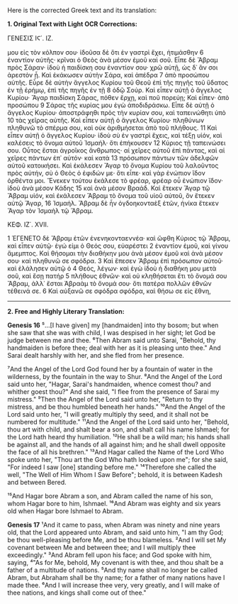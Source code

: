 Here is the corrected Greek text and its translation:

**1. Original Text with Light OCR Corrections:**

ΓΕΝΕΣΙΣ ΙϚ΄. ΙΖ.

μου εἰς τὸν κόλπον σου· ἰδοῦσα δὲ ὅτι ἐν γαστρὶ ἔχει, ἠτιμάσθην
6 ἐναντίον αὐτῆς· κρῖναι ὁ Θεὸς ἀνὰ μέσον ἐμοῦ καὶ σοῦ. Εἶπε δὲ
Ἄβραμ πρὸς Σάραν· ἰδοὺ ἡ παιδίσκη σου ἐναντίον σου· χρῶ αὐτῇ,
ὡς δ᾽ ἂν σοι ἀρεστὸν ᾖ. Καὶ ἐκάκωσεν αὐτὴν Σάρα, καὶ ἀπέδρα
7 ἀπὸ προσώπου αὐτῆς. Εὗρε δὲ αὐτὴν ἄγγελος Κυρίου τοῦ Θεοῦ
ἐπὶ τῆς πηγῆς τοῦ ὕδατος ἐν τῇ ἐρήμῳ, ἐπὶ τῆς πηγῆς ἐν τῇ
8 ὁδῷ Σούρ. Καὶ εἶπεν αὐτῇ ὁ ἄγγελος Κυρίου· Ἄγαρ παιδίσκη Σάρας,
πόθεν ἔρχῃ, καὶ ποῦ πορεύῃ; Καὶ εἶπεν· ἀπὸ προσώπου
9 Σάρας τῆς κυρίας μου ἐγὼ ἀποδιδράσκω. Εἶπε δὲ αὐτῇ ὁ ἄγγελος
Κυρίου· ἀποστράφηθι πρὸς τὴν κυρίαν σου, καὶ ταπεινώθητι ὑπὸ
10 τὰς χεῖρας αὐτῆς. Καὶ εἶπεν αὐτῇ ὁ ἄγγελος Κυρίου· πληθύνων
πληθυνῶ τὸ σπέρμα σου, καὶ οὐκ ἀριθμήσεται ἀπὸ τοῦ πλήθους.
11 Καὶ εἶπεν αὐτῇ ὁ ἄγγελος Κυρίου· ἰδοὺ σὺ ἐν γαστρὶ ἔχεις, καὶ
τέξῃ υἱόν, καὶ καλέσεις τὸ ὄνομα αὐτοῦ Ἰσμαήλ· ὅτι ἐπήκουσεν
12 Κύριος τῇ ταπεινώσει σου. Οὗτος ἔσται ἀγροῖκος ἄνθρωπος· αἱ χεῖρες
αὐτοῦ ἐπὶ πάντας, καὶ αἱ χεῖρες πάντων ἐπ᾽ αὐτόν· καὶ κατὰ
13 πρόσωπον πάντων τῶν ἀδελφῶν αὐτοῦ κατοικήσει. Καὶ ἐκάλεσεν Ἄγαρ
τὸ ὄνομα Κυρίου τοῦ λαλοῦντος πρὸς αὐτήν, σὺ ὁ Θεὸς ὁ ἐφιδών
με· ὅτι εἶπε· καὶ γὰρ ἐνώπιον ἴδον ὀρθέντα μοι. Ἕνεκεν τούτου
ἐκάλεσε τὸ φρέαρ, φρέαρ οὗ ἐνώπιον ἴδον· ἰδοὺ ἀνὰ μέσον Κάδης
15 καὶ ἀνὰ μέσον Βραάδ. Καὶ ἔτεκεν Ἄγαρ τῷ Ἄβραμ υἱόν, καὶ
ἐκάλεσεν Ἄβραμ τὸ ὄνομα τοῦ υἱοῦ αὐτοῦ, ὃν ἔτεκεν αὐτῷ Ἄγαρ,
16 Ἰσμαήλ. Ἄβραμ δὲ ἦν ὀγδοηκονταὲξ ἐτῶν, ἡνίκα ἔτεκεν Ἄγαρ
τὸν Ἰσμαὴλ τῷ Ἄβραμ.

ΚΕΦ. ΙΖ΄. XVII.

1 ἘΓΕΝΕΤΟ δὲ Ἄβραμ ἐτῶν ἐνενηκονταεννέα· καὶ ὤφθη Κύριος
τῷ Ἄβραμ, καὶ εἶπεν αὐτῷ· ἐγώ εἰμι ὁ Θεός σου, εὐαρέστει
2 ἐναντίον ἐμοῦ, καὶ γίνου ἄμεμπτος. Καὶ θήσομαι τὴν διαθήκην μου
ἀνὰ μέσον ἐμοῦ καὶ ἀνὰ μέσον σου· καὶ πληθυνῶ σε σφόδρα.
3 Καὶ ἔπεσεν Ἄβραμ ἐπὶ πρόσωπον αὐτοῦ· καὶ ἐλάλησεν αὐτῷ ὁ
4 Θεός, λέγων· καὶ ἐγὼ ἰδοὺ ἡ διαθήκη μου μετὰ σοῦ, καὶ ἔσῃ πατήρ
5 πλήθους ἐθνῶν· καὶ οὐ κληθήσεται ἔτι τὸ ὄνομά σου Ἄβραμ,
ἀλλ᾽ ἔσται Ἀβραὰμ τὸ ὄνομά σου· ὅτι πατέρα πολλῶν ἐθνῶν τέθεινά σε.
6 Καὶ αὐξανῶ σε σφόδρα σφόδρα, καὶ θήσω σε εἰς ἔθνη,

---

**2. Free and Highly Literary Translation:**

**Genesis 16**
⁵...[I have given] my [handmaiden] into thy bosom; but when she saw that she was with child, I was despised in her sight; let God be judge between me and thee.
⁶Then Abram said unto Sarai, "Behold, thy handmaiden is before thee; deal with her as it is pleasing unto thee." And Sarai dealt harshly with her, and she fled from her presence.

⁷And the Angel of the Lord God found her by a fountain of water in the wilderness, by the fountain in the way to Shur. ⁸And the Angel of the Lord said unto her, "Hagar, Sarai's handmaiden, whence comest thou? and whither goest thou?" And she said, "I flee from the presence of Sarai my mistress."
⁹Then the Angel of the Lord said unto her, "Return to thy mistress, and be thou humbled beneath her hands."
¹⁰And the Angel of the Lord said unto her, "I will greatly multiply thy seed, and it shall not be numbered for multitude."
¹¹And the Angel of the Lord said unto her, "Behold, thou art with child, and shalt bear a son, and shalt call his name Ishmael; for the Lord hath heard thy humiliation.
¹²He shall be a wild man; his hands shall be against all, and the hands of all against him; and he shall dwell opposite the face of all his brethren."
¹³And Hagar called the Name of the Lord Who spoke unto her, "Thou art the God Who hath looked upon me"; for she said, "For indeed I saw [one] standing before me." ¹⁴Therefore she called the well, "The Well of Him Whom I Saw Before"; behold, it is between Kadesh and between Bered.

¹⁵And Hagar bore Abram a son, and Abram called the name of his son, whom Hagar bore to him, Ishmael. ¹⁶And Abram was eighty and six years old when Hagar bore Ishmael to Abram.

**Genesis 17**
¹And it came to pass, when Abram was ninety and nine years old, that the Lord appeared unto Abram, and said unto him, "I am thy God; be thou well-pleasing before Me, and be thou blameless.
²And I will set My covenant between Me and between thee; and I will multiply thee exceedingly."
³And Abram fell upon his face; and God spoke with him, saying,
⁴"As for Me, behold, My covenant is with thee, and thou shalt be a father of a multitude of nations.
⁵And thy name shall no longer be called Abram, but Abraham shall be thy name; for a father of many nations have I made thee.
⁶And I will increase thee very, very greatly, and I will make of thee nations, and kings shall come out of thee."